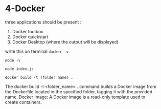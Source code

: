 # 4-Docker

three applications should be present :
1. Docker toolbox
2. Docker quickstart
3. Docker Desktop (where the output will be displayed)
   
  write this on terminal
```docker -v```

```node -v```

```node index.js```

```docker build -t (folder name) .```



The docker build -t <folder_name> . command builds a Docker image from the Dockerfile located in the specified folder, tagging it with the provided name.
Docker Image: A Docker image is a read-only template used to create containers.
